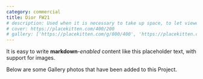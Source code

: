 ```yaml
---
category: commercial
title: Dior FW21
# description: Used when it is necessary to take up space, to let viewers understand that they should provide their own content
# cover: https://placekitten.com/400/200
# gallery: ['https://placekitten.com/g/800/400', 'https://placekitten.com/600/600']
---
```


It is easy to write **markdown**-_enabled_ content like this placeholder text, with support for images.

Below are some Gallery photos that have been added to this Project.
